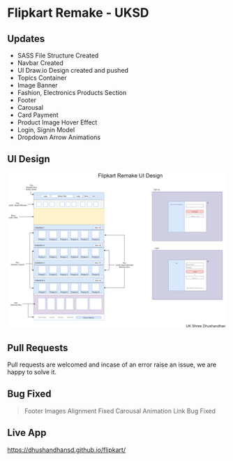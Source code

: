 # Flipkart Remake - UKSD

## Updates
 - SASS File Structure Created
 - Navbar Created
 - UI Draw.io Design created and pushed
 - Topics Container 
 - Image Banner 
 - Fashion, Electronics Products Section
 - Footer
 - Carousal
 - Card Payment
 - Product Image Hover Effect
 - Login, Signin Model
 - Dropdown Arrow Animations

## UI Design
![Flipkart UI](https://github.com/dhushandhansd/flipkart/blob/master/Flipkart-design.png)

## Pull Requests
Pull requests are welcomed and incase of an error raise an issue, we are happy to solve it.

## Bug Fixed
> Footer Images Alignment Fixed
> Carousal Animation Link Bug Fixed

## Live App
https://dhushandhansd.github.io/flipkart/